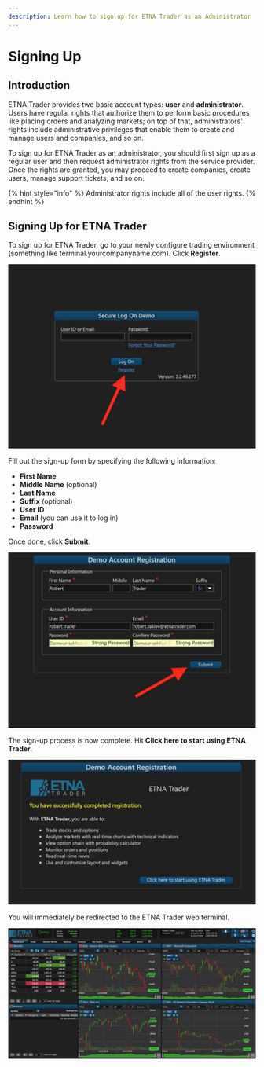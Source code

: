```yaml
---
description: Learn how to sign up for ETNA Trader as an Administrator
---
```


# Signing Up

## Introduction

ETNA Trader provides two basic account types: **user** and **administrator**. Users have regular rights that authorize them to perform basic procedures like placing orders and analyzing markets; on top of that, administrators' rights include administrative privileges that enable them to create and manage users and companies, and so on.

To sign up for ETNA Trader as an administrator, you should first sign up as a regular user and then request administrator rights from the service provider. Once the rights are granted, you may proceed to create companies, create users, manage support tickets, and so on.

{% hint style="info" %}
Administrator rights include all of the user rights.
{% endhint %}

## Signing Up for ETNA Trader

To sign up for ETNA Trader, go to your newly configure trading environment \(something like terminal.yourcompanyname.com\). Click **Register**.

![](../../.gitbook/assets/screenshot-2019-01-15-at-18.06.43.png)

Fill out the sign-up form by specifying the following information:

* **First Name**
* **Middle Name** \(optional\)
* **Last Name**
* **Suffix** \(optional\)
* **User ID**
* **Email** \(you can use it to log in\)
* **Password**

Once done, click **Submit**.

![](../../.gitbook/assets/screenshot-2019-01-15-at-18.08.10.png)

The sign-up process is now complete. Hit **Click here to start using ETNA Trader**.

![](../../.gitbook/assets/screenshot-2019-01-15-at-18.50.45.png)

You will immediately be redirected to the ETNA Trader web terminal.

![](../../.gitbook/assets/screenshot-2019-01-15-at-18.51.20.png)

